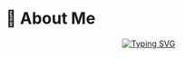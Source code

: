 # 💫 About Me

<div align="center">
  <a href="https://git.io/typing-svg"><img src="https://readme-typing-svg.herokuapp.com?font=Pacifico&pause=1000&center=true&vCenter=true&width=670&height=100&lines=Full+Stack+Developer;8%2B+years+experience;Always+learning+new+tech" alt="Typing SVG" /></a>
</div>


